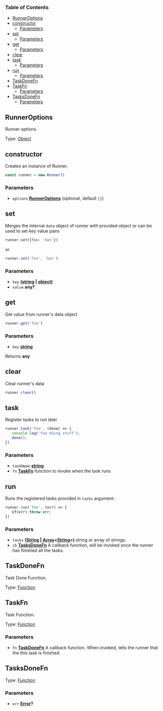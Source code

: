<!-- Generated by documentation.js. Update this documentation by updating the source code. -->

### Table of Contents

-   [RunnerOptions][1]
-   [constructor][2]
    -   [Parameters][3]
-   [set][4]
    -   [Parameters][5]
-   [get][6]
    -   [Parameters][7]
-   [clear][8]
-   [task][9]
    -   [Parameters][10]
-   [run][11]
    -   [Parameters][12]
-   [TaskDoneFn][13]
-   [TaskFn][14]
    -   [Parameters][15]
-   [TasksDoneFn][16]
    -   [Parameters][17]

## RunnerOptions

Runner options.

Type: [Object][18]

## constructor

Creates an instance of Runner.

```js
const runner = new Runner()
```

### Parameters

-   `options` **[RunnerOptions][19]**  (optional, default `{}`)

## set

Merges the internal `data` object of runner with provided object
or can be used to set key value pairs

```js
runner.set({foo: 'bar'})
```

or

```js
runner.set('foo', 'bar')
```

### Parameters

-   `key` **([string][20] \| [object][18])** 
-   `value` **any?** 

## get

Get value from runner's data object

```js
runner.get('foo')
```

### Parameters

-   `key` **[string][20]** 

Returns **any** 

## clear

Clear runner's data

```js
runner.clear()
```

## task

Register tasks to run later

```js
runner.task('foo', (done) => {
   console.log('foo doing stuff');
   done();
})
```

### Parameters

-   `taskName` **[string][20]** 
-   `fn` **[TaskFn][21]** function to invoke when the task runs

## run

Runs the registered tasks provided in `tasks` argument.

```js
runner.run('foo', (err) => {
   if(err) throw err;
})
```

### Parameters

-   `tasks` **([String][20] \| [Array][22]&lt;[String][20]>)** string or array of strings.
-   `cb` **[TasksDoneFn][23]** A callback function, will be invoked once the runner has finished all the tasks.

## TaskDoneFn

Task Done Function.

Type: [Function][24]

## TaskFn

Task Function.

Type: [Function][24]

### Parameters

-   `fn` **[TaskDoneFn][25]** A callback function. When invoked, tells the runner that the this task is finished.

## TasksDoneFn

Type: [Function][24]

### Parameters

-   `err` **[Error][26]?** 

[1]: #runneroptions

[2]: #constructor

[3]: #parameters

[4]: #set

[5]: #parameters-1

[6]: #get

[7]: #parameters-2

[8]: #clear

[9]: #task

[10]: #parameters-3

[11]: #run

[12]: #parameters-4

[13]: #taskdonefn

[14]: #taskfn

[15]: #parameters-5

[16]: #tasksdonefn

[17]: #parameters-6

[18]: https://developer.mozilla.org/docs/Web/JavaScript/Reference/Global_Objects/Object

[19]: #runneroptions

[20]: https://developer.mozilla.org/docs/Web/JavaScript/Reference/Global_Objects/String

[21]: #taskfn

[22]: https://developer.mozilla.org/docs/Web/JavaScript/Reference/Global_Objects/Array

[23]: #tasksdonefn

[24]: https://developer.mozilla.org/docs/Web/JavaScript/Reference/Statements/function

[25]: #taskdonefn

[26]: https://developer.mozilla.org/docs/Web/JavaScript/Reference/Global_Objects/Error
